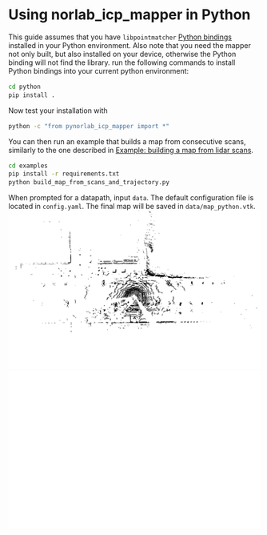 # Using norlab_icp_mapper in Python

This guide assumes that you have `libpointmatcher` [Python bindings](https://libpointmatcher.readthedocs.io/en/latest/CompilationPython/) installed in your Python environment.
Also note that you need the mapper not only built, but also installed on your device, otherwise the Python binding will not find the library.
run the following commands to install Python bindings into your current python environment:
```bash
cd python
pip install .
```

Now test your installation with
```bash
python -c "from pynorlab_icp_mapper import *"
```

You can then run an example that builds a map from consecutive scans, similarly to the one described in [Example: building a map from lidar scans](RunningExample.md).
```bash
cd examples
pip install -r requirements.txt
python build_map_from_scans_and_trajectory.py
```
When prompted for a datapath, input `data`.
The default configuration file is located in `config.yaml`.
The final map will be saved in `data/map_python.vtk`.
![Final map light](images/example_map_light.png#only-light)
![Final map dark](images/example_map_dark.png#only-dark)